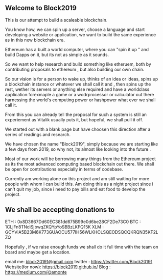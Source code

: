 ## Welcome to Block2019

This is our attempt to build a scaleable blockchain. 

You know how, we can spin up a server, choose a language and start developing a website or application, we want to build the same experience as in this new blockchain era.

Ethereum has a built a world computer, where you can "spin it up " and build Dapps on it, but its not as simple as it sounds.

So we want to help research and build something like etheruem, both by contributing proposals to ethereum , but also building our own chain.

So our vision is for a person to wake up, thinks of an idea or ideas, spins up a blockchain instance or whatever we shall call it and , then spins up the rest, wether its servers or anything else required and have a worldclass application forexmaple a game or a wodrprocessor or calculator out there harnessing the world's computing power or hashpower what ever we shall call it.

From this you can already tell the proposal for such a system is still an experiement as Vitalik usually puts it, but hopeful, we shall pull it off.

We started out with a blank page but have choosen this direction after a series of readings and research.

We have chosen the name "Block2019", simply because we are starting like a few days from 2019, so why not, its almost like looking into the future . 

Most of our work will be borrowing many things from the Ethereum project as its the most advanced computing based blockchain out there. We shall be open for contributions especially in terms of codebase.

Currently am working alone on this project and am still waiting for more people with whom i can build this. Am doing this as a night project since i can't quit my job, since i need to pay bills and eat food to develop the project. 

## We shall be accepting donations to 

ETH : 0x8D3667Dd60EC381dd675B99e0d6be28CF2De73C0
BTC : 1CLjFn8TNdiSjbwqZKQYpYoSBBzLKFQ15K
XLM : GCYVIA5B23M6K773GUAOCU577IH56WLKHOLSQEODSQCQKRQN35KF2LZQ

Hopefully , if we raise enough funds we shall do it full time with the team on board and maybe get a location.

email me: block20191@gmail.com
twitter : https://twitter.com/Block20191
Website(for now): https://block2019.github.io/
Blog : https://medium.com/@amonte

